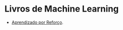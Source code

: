 # Livros de Machine Learning

- [Aprendizado por Reforço](/machine-learning/reinforcement-learning/README.md).
